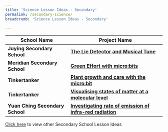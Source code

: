 ```yaml
---
title: 'Science Lesson Ideas - Secondary'
permalink: /secondary-science/
breadcrumb: 'Science Lesson Ideas - Secondary'

---
```



| School Name | Project Name |
|--|--|
| **Juying Secondary School** | **[The Lie Detector and Musical Tune](/juying-secondary-the-lie-detector-and-musical-tune/)** |
| **Meridian Secondary School** | **[Green Effort with micro:bits](/meridian-secondary-green-effort-with-microbits/)** |
| **Tinkertanker** | **[Plant growth and care with the micro:bit](/tinkertanker-plant-growth-and-care-with-the-microbit/)** |
| **Tinkertanker** | **[Visualising states of matter at a molecular level](/tinkertanker-visualising-states-of-matter-at-a-molecular-state/)** |
| **Yuan Ching Secondary School** | **[Investigating rate of emission of infra-red radiation](/yuan-ching-secondary-investigating-rate-of-emission-of-infra-red-radiation/)** |

[Click here](/in-schools/digital-maker/lesson-ideas-secondary/) to view other Secondary School Lesson Ideas
